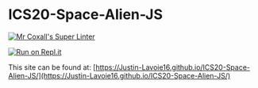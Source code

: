 # ICS20-Space-Alien-JS

[![Mr Coxall's Super Linter](https://github.com/Justin-Lavoie16/ICS20-Space-Alien-JS/workflows/Mr%20Coxall's%20Super%20Linter/badge.svg)](https://github.com/Justin-Lavoie16/ICS20-Space-Alien-JS/actions)

[![Run on Repl.it](https://repl.it/badge/github/Justin-Lavoie16/ICS20-Space-Alien-JS)](https://repl.it/github/Justin-Lavoie16/ICS20-Space-Alien-JS)

This site can be found at: [https://Justin-Lavoie16.github.io/ICS20-Space-Alien-JS/](https://Justin-Lavoie16.github.io/ICS20-Space-Alien-JS/)
